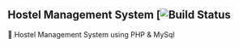 Hostel Management System [![Build Status](https://travis-ci.org/bksahu/Hostel-Management-System.svg?branch=patchX)
-------------------------

:hotel: Hostel Management System using PHP & MySql
